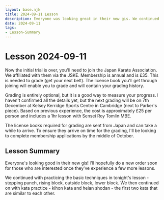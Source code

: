 ```yaml
---
layout: base.njk
title: 2024-09-11 Lesson
description: Everyone was looking great in their new gis. We continued practicing our basic techniques and the first two kata kihon and heian shodan. 
date: 2024-09-11
tags:
- Lesson-Summary
---
```

# Lesson 2024-09-11 

Now the initial trial is over, you'll need to join the Japan Karate Association. We affiliated with them via the JSKE. Membership is annual and is £35. This is needed to grade (get your next belt). The license book you'll get through joining will enable you to grade and will contain your grading history.

Grading is entirely optional, but it is a good way to measure your progress. I haven't confirmed all the details yet, but the next grading will be on 7th December at Kelsey Kerridge Sports Centre in Cambridge (next to Parker's piece). Based on previous experience, the cost is approximately £25 per person and includes a 1hr lesson with Sensei Roy Tomlin MBE.

The license books required for grading are sent from Japan and can take a while to arrive. To ensure they arrive on time for the grading, I'll be looking to complete membership applications by the middle of October.

## Lesson Summary

Everyone's looking good in their new gis! I'll hopefully do a new order soon for those who are interested once they've experience a few more lessons.

We continued with practicing the basic techniques in tonight's lesson - stepping punch, rising block, outside block, lower block. We then continued on with kata practice - kihon kata and heian shodan - the first two kata that are similar to each other.

